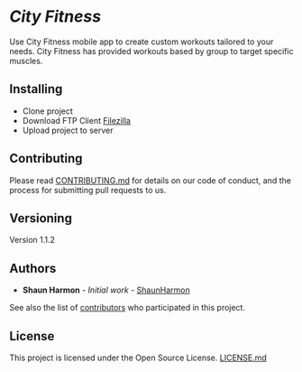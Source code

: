# <em><bold>City Fitness</bold></em>


Use City Fitness mobile app to create custom workouts tailored to your needs. City Fitness has provided workouts based by group 
to target specific muscles. 

## Installing

* Clone project 
* Download FTP Client [Filezilla](https://filezilla.com) 
* Upload project to server


## Contributing

Please read [CONTRIBUTING.md](https://gist.github.com/PurpleBooth/b24679402957c63ec426) for details on our code of conduct, and the process for submitting pull requests to us.

## Versioning
Version 1.1.2

## Authors

* **Shaun Harmon** - *Initial work* - [ShaunHarmon](https://github.com/ShaunHarmon)

See also the list of [contributors](https://github.com/your/project/contributors) who participated in this project.

## License

This project is licensed under the Open Source License. [LICENSE.md](LICENSE.MD)

